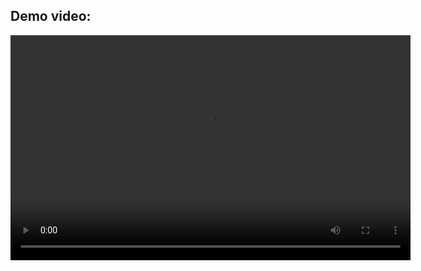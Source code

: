 ## Demo video:

<video width="640" height="360" controls>
    <source src="screenshots/demo_video.mp4" type="video/mp4">
</video>